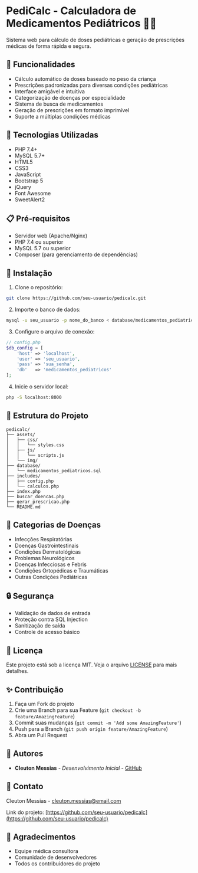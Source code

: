 # PediCalc - Calculadora de Medicamentos Pediátricos 👶💊

Sistema web para cálculo de doses pediátricas e geração de prescrições médicas de forma rápida e segura.

## 🌟 Funcionalidades

- Cálculo automático de doses baseado no peso da criança
- Prescrições padronizadas para diversas condições pediátricas
- Interface amigável e intuitiva
- Categorização de doenças por especialidade
- Sistema de busca de medicamentos
- Geração de prescrições em formato imprimível
- Suporte a múltiplas condições médicas

## 🔧 Tecnologias Utilizadas

- PHP 7.4+
- MySQL 5.7+
- HTML5
- CSS3
- JavaScript
- Bootstrap 5
- jQuery
- Font Awesome
- SweetAlert2

## 📋 Pré-requisitos

- Servidor web (Apache/Nginx)
- PHP 7.4 ou superior
- MySQL 5.7 ou superior
- Composer (para gerenciamento de dependências)

## 🚀 Instalação

1. Clone o repositório:
```bash
git clone https://github.com/seu-usuario/pedicalc.git
```

2. Importe o banco de dados:
```bash
mysql -u seu_usuario -p nome_do_banco < database/medicamentos_pediatricos.sql
```

3. Configure o arquivo de conexão:
```php
// config.php
$db_config = [
    'host' => 'localhost',
    'user' => 'seu_usuario',
    'pass' => 'sua_senha',
    'db'   => 'medicamentos_pediatricos'
];
```

4. Inicie o servidor local:
```bash
php -S localhost:8000
```

## 📁 Estrutura do Projeto

```
pedicalc/
├── assets/
│   ├── css/
│   │   └── styles.css
│   ├── js/
│   │   └── scripts.js
│   └── img/
├── database/
│   └── medicamentos_pediatricos.sql
├── includes/
│   ├── config.php
│   └── calculos.php
├── index.php
├── buscar_doencas.php
├── gerar_prescricao.php
└── README.md
```

## 🎯 Categorias de Doenças

- Infecções Respiratórias
- Doenças Gastrointestinais
- Condições Dermatológicas
- Problemas Neurológicos
- Doenças Infecciosas e Febris
- Condições Ortopédicas e Traumáticas
- Outras Condições Pediátricas

## 🔒 Segurança

- Validação de dados de entrada
- Proteção contra SQL Injection
- Sanitização de saída
- Controle de acesso básico

## 📝 Licença

Este projeto está sob a licença MIT. Veja o arquivo [LICENSE](LICENSE) para mais detalhes.

## ✨ Contribuição

1. Faça um Fork do projeto
2. Crie uma Branch para sua Feature (`git checkout -b feature/AmazingFeature`)
3. Commit suas mudanças (`git commit -m 'Add some AmazingFeature'`)
4. Push para a Branch (`git push origin feature/AmazingFeature`)
5. Abra um Pull Request

## 👥 Autores

* **Cleuton Messias** - *Desenvolvimento Inicial* - [GitHub](https://github.com/seu-usuario)

## 📧 Contato

Cleuton Messias - cleuton.messias@email.com

Link do projeto: [https://github.com/seu-usuario/pedicalc](https://github.com/seu-usuario/pedicalc)

## 🙏 Agradecimentos

* Equipe médica consultora
* Comunidade de desenvolvedores
* Todos os contribuidores do projeto 